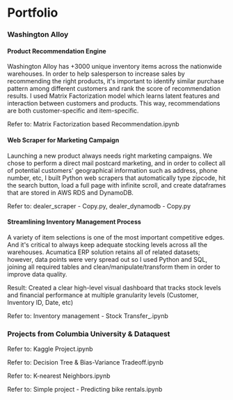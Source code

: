 # Portfolio

### Washington Alloy

#### Product Recommendation Engine

Washington Alloy has +3000 unique inventory items across the nationwide warehouses. In order to help salesperson to increase sales by recommending the right products, it's important to identify similar purchase pattern among different customers and rank the score of recommendation results. I used Matrix Factorization model which learns latent features and interaction between customers and products. This way, recommendations are both customer-specific and item-specific.

Refer to: Matrix Factorization based Recommendation.ipynb


#### Web Scraper for Marketing Campaign

Launching a new product always needs right marketing campaigns. We chose to perform a direct mail postcard marketing, and in order to collect all of potential customers' geographical information such as address, phone number, etc, I built Python web scrapers that automatically type zipcode, hit the search button, load a full page with infinite scroll, and create dataframes that are stored in AWS RDS and DynamoDB.

Refer to: dealer_scraper - Copy.py, dealer_dynamodb - Copy.py


#### Streamlining Inventory Management Process

A variety of item selections is one of the most important competitive edges. And it's critical to always keep adequate stocking levels across all the warehouses. Acumatica ERP solution retains all of related datasets; however, data points were very spread out so I used Python and SQL, joining all required tables and clean/manipulate/transform them in order to improve data quality. 

Result: Created a clear high-level visual dashboard that tracks stock levels and financial performance at multiple granularity levels (Customer, Inventory ID, Date, etc)

Refer to: Inventory management - Stock Transfer_.ipynb


### Projects from Columbia University & Dataquest

Refer to: Kaggle Project.ipynb

Refer to: Decision Tree & Bias-Variance Tradeoff.ipynb

Refer to: K-nearest Neighbors.ipynb

Refer to: Simple project - Predicting bike rentals.ipynb
